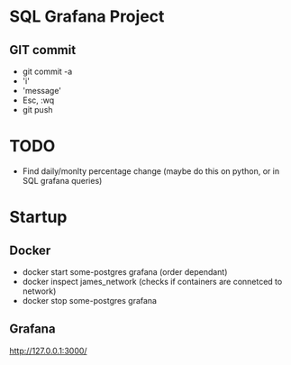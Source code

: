 # SQL Grafana Project

## GIT commit

- git commit -a 
- 'i'
- 'message'
- Esc, :wq
- git push

# TODO
- Find daily/monlty percentage change (maybe do this on python, or in SQL grafana queries)

# Startup

## Docker
- docker start some-postgres grafana (order dependant)
- docker inspect james_network (checks if containers are connetced to network)
- docker stop some-postgres grafana

## Grafana
http://127.0.0.1:3000/


